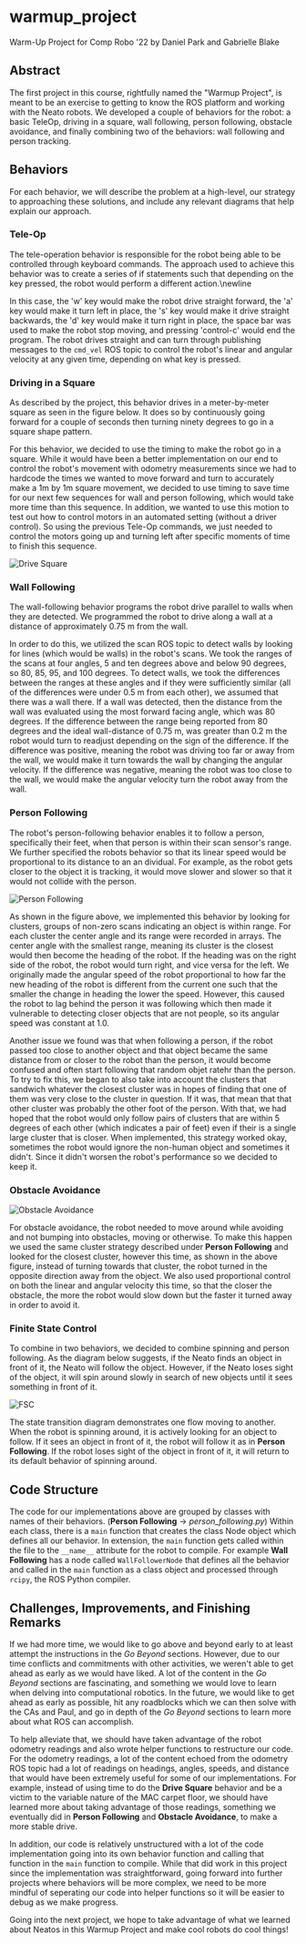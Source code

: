 # warmup_project

Warm-Up Project for Comp Robo '22 by Daniel Park and Gabrielle Blake

## Abstract

The first project in this course, rightfully named the "Warmup Project", is meant to be an exercise to getting to know the ROS platform and working with the Neato robots. We developed a couple of behaviors for the robot: a basic TeleOp, driving in a square, wall following, person following, obstacle avoidance, and finally combining two of the behaviors: wall following and person tracking.

## Behaviors

For each behavior, we will describe the problem at a high-level, our strategy to approaching these solutions, and include any relevant diagrams that help explain our approach.

### Tele-Op

The tele-operation behavior is responsible for the robot being able to be controlled through keyboard commands. The approach used to achieve this behavior was to create a series of if statements such that depending on the key pressed, the robot would perform a different action.\newline 

In this case, the 'w' key would make the robot drive straight forward, the 'a' key would make it turn left in place, the 's' key would make it drive straight backwards, the 'd' key would make it turn right in place, the space bar was used to make the robot stop moving, and pressing 'control-c' would end the program. The robot drives straight and can turn through publishing messages to the `cmd_vel` ROS topic to control the robot's linear and angular velocity at any given time, depending on what key is pressed.

### Driving in a Square

As described by the project, this behavior drives in a meter-by-meter square as seen in the figure below. It does so by continuously going forward for a couple of seconds then turning ninety degrees to go in a square shape pattern.

For this behavior, we decided to use the timing to make the robot go in a square. While it would have been a better implementation on our end to control the robot's movement with odometry measurements since we had to hardcode the times we wanted to move forward and turn to accurately make a 1m by 1m square movement, we decided to use timing to save time for our next few sequences for wall and person following, which would take more time than this sequence. In addition, we wanted to use this motion to test out how to control motors in an automated setting (without a driver control). So using the previous Tele-Op commands, we just needed to control the motors going up and turning left after specific moments of time to finish this sequence.

![Drive Square](images/drive-square.png)

### Wall Following

The wall-following behavior programs the robot drive parallel to walls when they are detected. We programmed the robot to drive along a wall at a distance of approximately 0.75 m from the wall.

In order to do this, we utilized the scan ROS topic to detect walls by looking for lines (which would be walls) in the robot's scans. We took the ranges of the scans at four angles, 5 and ten degrees above and below 90 degrees, so 80, 85, 95, and 100 degrees. To detect walls, we took the differences between the ranges at these angles and if they were sufficiently similar (all of the differences were under 0.5 m from each other), we assumed that there was a wall there. If a wall was detected, then the distance from the wall was evaluated using the most forward facing angle, which was 80 degrees. If the difference between the range being reported from 80 degrees and the ideal wall-distance of 0.75 m, was greater than 0.2 m the robot would turn to readjust depending on the sign of the difference. If the difference was positive, meaning the robot was driving too far or away from the wall, we would make it turn towards the wall by changing the angular velocity. If the difference was negative, meaning the robot was too close to the wall, we would make the angular velocity turn the robot away from the wall.

### Person Following

The robot's person-following behavior enables it to follow a person, specifically their feet, when that person is within their scan sensor's range. We further specified the robots behavior so that its linear speed would be proportional to its distance to an an dividual. For example, as the robot gets closer to the object it is tracking, it would move slower and slower so that it would not collide with the person.

![Person Following](images/person-following.png)

As shown in the figure above, we implemented this behavior by looking for clusters, groups of non-zero scans indicating an object is within range. For each cluster the center angle and its range were recorded in arrays. The center angle with the smallest range, meaning its cluster is the closest would then become the heading of the robot. If the heading was on the right side of the robot, the robot would turn right, and vice versa for the left. We originally made the angular speed of the robot proportional to how far the new heading of the robot is different from the current one such that the smaller the change in heading the lower the speed. However, this caused the robot to lag behind the person it was following which then made it vulnerable to detecting closer objects that are not people, so its angular speed was constant at 1.0.

Another issue we found was that when following a person, if the robot passed too close to another object and that object became the same distance from or closer to the robot than the person, it would become confused and often start following that random objet ratehr than the person. To try to fix this, we began to also take into account the clusters that sandwich whatever the closest cluster was in hopes of finding that one of them was very close to the cluster in question. If it was, that mean that that other cluster was probably the other foot of the person. With that, we had hoped that the robot would only follow pairs of clusters that are within 5 degrees of each other (which indicates a pair of feet) even if their is a single large cluster that is closer. When implemented, this strategy worked okay, sometimes the robot would ignore the non-human object and sometimes it didn't. Since it didn't worsen the robot's performance so we decided to keep it.

### Obstacle Avoidance

![Obstacle Avoidance](images/obstacle-avoidance.png)

For obstacle avoidance, the robot needed to move around while avoiding and not bumping into obstacles, moving or otherwise. To make this happen we used the same cluster strategy described under **Person Following** and looked for the closest cluster, however this time, as shown in the above figure, instead of turning towards that cluster, the robot turned in the opposite direction away from the object. We also used proportional control on both the linear and angular velocity this time, so that the closer the obstacle, the more the robot would slow down but the faster it turned away in order to avoid it.

### Finite State Control

To combine in two behaviors, we decided to combine spinning and person following. As the diagram below suggests, if the Neato finds an object in front of it, the Neato will follow the object. However, if the Neato loses sight of the object, it will spin around slowly in search of new objects until it sees something in front of it.

![FSC](images/finite-state-control.png)

The state transition diagram demonstrates one flow moving to another. When the robot is spinning around, it is actively looking for an object to follow. If it sees an object in front of it, the robot will follow it as in **Person Following**. If the robot loses sight of the object in front of it, it will return to its default behavior of spinning around.

## Code Structure

The code for our implementations above are grouped by classes with names of their behaviors. (**Person Following** -> *person_following.py*) Within each class, there is a `main` function that creates the class Node object which defines all our behavior. In extension, the `main` function gets called within the file to the `__name__` attribute for the robot to compile. For example **Wall Following** has a node called `WallFollowerNode` that defines all the behavior and called in the `main` function as a class object and processed through `rcipy`, the ROS Python compiler.

## Challenges, Improvements, and Finishing Remarks

If we had more time, we would like to go above and beyond early to at least attempt the instructions in the *Go Beyond* sections. However, due to our time conflicts and commitments with other activities, we weren't able to get ahead as early as we would have liked. A lot of the content in the *Go Beyond* sections are fascinating, and something we would love to learn when delving into computational robotics. In the future, we would like to get ahead as early as possible, hit any roadblocks which we can then solve with the CAs and Paul, and go in depth of the *Go Beyond* sections to learn more about what ROS can accomplish.

To help alleviate that, we should have taken advantage of the robot odometry readings and also wrote helper functions to restructure our code. For the odometry readings, a lot of the content echoed from the odometry ROS topic had a lot of readings on headings, angles, speeds, and distance that would have been extremely useful for some of our implementations. For example, instead of using time to do the **Drive Square** behavior and be a victim to the variable nature of the MAC carpet floor, we should have learned more about taking advantage of those readings, something we eventually did in **Person Following** and **Obstacle Avoidance**, to make a more stable drive. 

In addition, our code is relatively unstructured with a lot of the code implementation going into its own behavior function and calling that function in the `main` function to compile. While that did work in this project since the implementation was straightforward, going forward into further projects where behaviors will be more complex, we need to be more mindful of seperating our code into helper functions so it will be easier to debug as we make progress.

Going into the next project, we hope to take advantage of what we learned about Neatos in this Warmup Project and make cool robots do cool things!